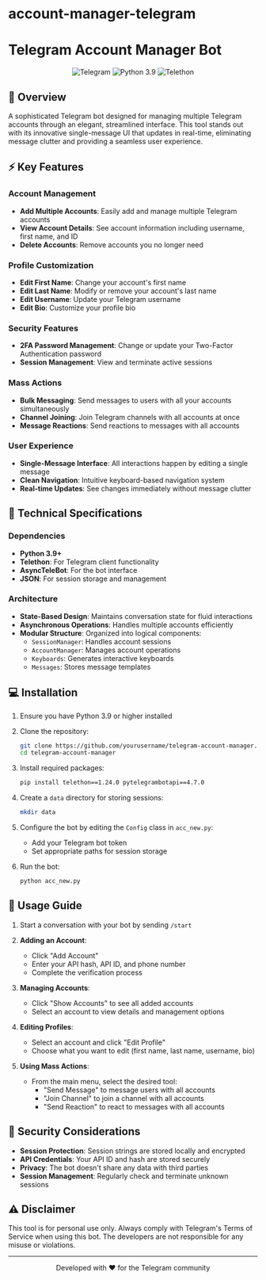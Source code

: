 # account-manager-telegram
# Telegram Account Manager Bot

<div align="center">
  <img src="https://img.shields.io/badge/Telegram-2CA5E0?style=for-the-badge&logo=telegram&logoColor=white" alt="Telegram">
  <img src="https://img.shields.io/badge/Python-3.9-blue?style=for-the-badge&logo=python&logoColor=white" alt="Python 3.9">
  <img src="https://img.shields.io/badge/Telethon-1.24.0-red?style=for-the-badge" alt="Telethon">
</div>

## 📑 Overview

A sophisticated Telegram bot designed for managing multiple Telegram accounts through an elegant, streamlined interface. This tool stands out with its innovative single-message UI that updates in real-time, eliminating message clutter and providing a seamless user experience.

## ⚡ Key Features

### Account Management
- **Add Multiple Accounts**: Easily add and manage multiple Telegram accounts
- **View Account Details**: See account information including username, first name, and ID
- **Delete Accounts**: Remove accounts you no longer need

### Profile Customization
- **Edit First Name**: Change your account's first name
- **Edit Last Name**: Modify or remove your account's last name
- **Edit Username**: Update your Telegram username
- **Edit Bio**: Customize your profile bio

### Security Features
- **2FA Password Management**: Change or update your Two-Factor Authentication password
- **Session Management**: View and terminate active sessions

### Mass Actions
- **Bulk Messaging**: Send messages to users with all your accounts simultaneously
- **Channel Joining**: Join Telegram channels with all accounts at once
- **Message Reactions**: Send reactions to messages with all accounts

### User Experience
- **Single-Message Interface**: All interactions happen by editing a single message
- **Clean Navigation**: Intuitive keyboard-based navigation system
- **Real-time Updates**: See changes immediately without message clutter

## 🔧 Technical Specifications

### Dependencies
- **Python 3.9+**
- **Telethon**: For Telegram client functionality
- **AsyncTeleBot**: For the bot interface
- **JSON**: For session storage and management

### Architecture
- **State-Based Design**: Maintains conversation state for fluid interactions
- **Asynchronous Operations**: Handles multiple accounts efficiently
- **Modular Structure**: Organized into logical components:
  - `SessionManager`: Handles account sessions
  - `AccountManager`: Manages account operations
  - `Keyboards`: Generates interactive keyboards
  - `Messages`: Stores message templates

## 💻 Installation

1. Ensure you have Python 3.9 or higher installed

2. Clone the repository:
   ```bash
   git clone https://github.com/yourusername/telegram-account-manager.git
   cd telegram-account-manager
   ```

3. Install required packages:
   ```bash
   pip install telethon==1.24.0 pytelegrambotapi==4.7.0
   ```

4. Create a `data` directory for storing sessions:
   ```bash
   mkdir data
   ```

5. Configure the bot by editing the `Config` class in `acc_new.py`:
   - Add your Telegram bot token
   - Set appropriate paths for session storage

6. Run the bot:
   ```bash
   python acc_new.py
   ```

## 🚀 Usage Guide

1. Start a conversation with your bot by sending `/start`

2. **Adding an Account**:
   - Click "Add Account"
   - Enter your API hash, API ID, and phone number
   - Complete the verification process

3. **Managing Accounts**:
   - Click "Show Accounts" to see all added accounts
   - Select an account to view details and management options

4. **Editing Profiles**:
   - Select an account and click "Edit Profile"
   - Choose what you want to edit (first name, last name, username, bio)

5. **Using Mass Actions**:
   - From the main menu, select the desired tool:
     - "Send Message" to message users with all accounts
     - "Join Channel" to join a channel with all accounts
     - "Send Reaction" to react to messages with all accounts

## 🔐 Security Considerations

- **Session Protection**: Session strings are stored locally and encrypted
- **API Credentials**: Your API ID and hash are stored securely
- **Privacy**: The bot doesn't share any data with third parties
- **Session Management**: Regularly check and terminate unknown sessions

## ⚠️ Disclaimer

This tool is for personal use only. Always comply with Telegram's Terms of Service when using this bot. The developers are not responsible for any misuse or violations.

---

<div align="center">
  <p>Developed with ❤️ for the Telegram community</p>
</div>

